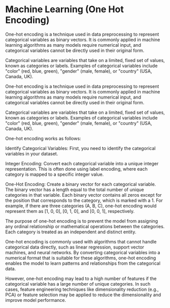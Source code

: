 # Machine Learning (One Hot Encoding)

One-hot encoding is a technique used in data preprocessing to represent categorical variables as binary vectors. It is commonly applied in machine learning algorithms as many models require numerical input, and categorical variables cannot be directly used in their original form.

Categorical variables are variables that take on a limited, fixed set of values, known as categories or labels. Examples of categorical variables include "color" (red, blue, green), "gender" (male, female), or "country" (USA, Canada, UK).


One-hot encoding is a technique used in data preprocessing to represent categorical variables as binary vectors. It is commonly applied in machine learning algorithms as many models require numerical input, and categorical variables cannot be directly used in their original form.

Categorical variables are variables that take on a limited, fixed set of values, known as categories or labels. Examples of categorical variables include "color" (red, blue, green), "gender" (male, female), or "country" (USA, Canada, UK).

One-hot encoding works as follows:

Identify Categorical Variables: First, you need to identify the categorical variables in your dataset.

Integer Encoding: Convert each categorical variable into a unique integer representation. This is often done using label encoding, where each category is mapped to a specific integer value.

One-Hot Encoding: Create a binary vector for each categorical variable. The binary vector has a length equal to the total number of unique categories in that variable. Each binary vector contains all zeros except for the position that corresponds to the category, which is marked with a 1. For example, if there are three categories (A, B, C), one-hot encoding would represent them as [1, 0, 0], [0, 1, 0], and [0, 0, 1], respectively.

The purpose of one-hot encoding is to prevent the model from assigning any ordinal relationship or mathematical operations between the categories. Each category is treated as an independent and distinct entity.

One-hot encoding is commonly used with algorithms that cannot handle categorical data directly, such as linear regression, support vector machines, and neural networks. By converting categorical variables into a numerical format that is suitable for these algorithms, one-hot encoding enables the model to learn patterns and relationships from the categorical data.

However, one-hot encoding may lead to a high number of features if the categorical variable has a large number of unique categories. In such cases, feature engineering techniques like dimensionality reduction (e.g., PCA) or feature selection may be applied to reduce the dimensionality and improve model performance.
